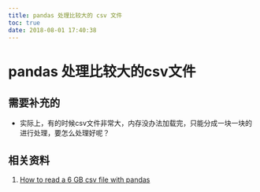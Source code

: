 ```yaml
---
title: pandas 处理比较大的 csv 文件
toc: true
date: 2018-08-01 17:40:38
---
```

# pandas 处理比较大的csv文件


## 需要补充的

* 实际上，有的时候csv文件非常大，内存没办法加载完，只能分成一块一块的进行处理，要怎么处理好呢？






## 相关资料

1. [How to read a 6 GB csv file with pandas](https://stackoverflow.com/questions/25962114/how-to-read-a-6-gb-csv-file-with-pandas)

